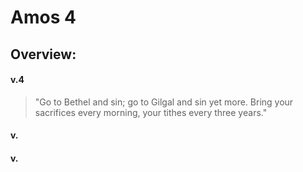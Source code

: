 # Amos 4

## Overview:



#### v.4
>"Go to Bethel and sin; go to Gilgal and sin yet more. Bring your sacrifices every morning, your tithes every three years."

#### v.
>

#### v.
>

